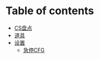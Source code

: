# Table of contents

* [CS盘点](README.md)
* [道具](道具/README.md)
* [设置](she-zhi/README.md)
  * [急停CFG](设置/急停CFG/README.md)

